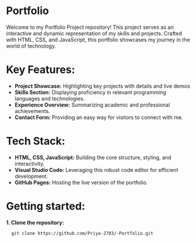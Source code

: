 # Portfolio
Welcome to my Portfolio Project repository! This project serves as an interactive and dynamic representation of my skills and projects. Crafted with HTML, CSS, and JavaScript, this portfolio showcases my journey in the world of technology.
# Key Features:
* **Project Showcase:** Highlighting key projects with details and live demos
* **Skills Section:** Displaying proficiency in relevant programming languages and technologies.
* **Experience Overview:** Summarizing academic and professional achievements.
* **Contact Form:** Providing an easy way for visitors to connect with me.
# Tech Stack:
* **HTML, CSS, JavaScript:** Building the core structure, styling, and interactivity.
* **Visual Studio Code:** Leveraging this robust code editor for efficient development.
* **GitHub Pages:** Hosting the live version of the portfolio.
# Getting started:

  **1. Clone the repository:**

      git clone https://github.com/Priya-2703/-Portfolio.git
